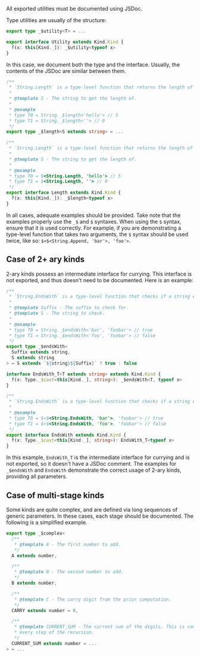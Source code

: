 All exported utilities must be documented using JSDoc.

Type utilities are usually of the structure:

```ts
export type _$utility<T> = ...

export interface Utility extends Kind.Kind {
  f(x: this[Kind._]): _$utility<typeof x>
}
```

In this case, we document both the type and the interface. Usually, the contents of the JSDoc are similar between them.

```ts
/**
 * `String.Length` is a type-level function that returns the length of a string.
 * 
 * @template S - The string to get the length of.
 * 
 * @example
 * type T0 = String._$length<'hello'> // 5
 * type T1 = String._$length<''> // 0
 */
export type _$length<S extends string> = ...

/**
 * `String.Length` is a type-level function that returns the length of a string.
 * 
 * @template S - The string to get the length of.
 * 
 * @example
 * type T0 = $<String.Length, 'hello'> // 5
 * type T1 = $<String.Length, ''> // 0
 */
export interface Length extends Kind.Kind {
  f(x: this[Kind._]): _$length<typeof x>
}
```

In all cases, adequate examples should be provided. Take note that the examples properly use the `_$` and `$` syntaxes. When using the `$` syntax, ensure that it is used correctly. For example, if you are demonstrating a type-level function that takes two arguments, the `$` syntax should be used twice, like so: `$<$<String.Append, 'bar'>, 'foo'>`.

## Case of 2+ ary kinds

2-ary kinds possess an intermediate interface for currying. This interface is not exported, and thus doesn't need to be documented. Here is an example:

```ts
/**
 * `String.EndsWith` is a type-level function that checks if a string ends with a given suffix.
 * 
 * @template Suffix - The suffix to check for.
 * @template S - The string to check.
 * 
 * @example
 * type T0 = String._$endsWith<'bar', 'foobar'> // true
 * type T1 = String._$endsWith<'foo', 'foobar'> // false
 */
export type _$endsWith<
  Suffix extends string,
  S extends string
> = S extends `${string}${Suffix}` ? true : false

interface EndsWith_T<T extends string> extends Kind.Kind {
  f(x: Type._$cast<this[Kind._], string>): _$endsWith<T, typeof x>
}

/**
 * `String.EndsWith` is a type-level function that checks if a string ends with a given suffix.
 * 
 * @example
 * type T0 = $<$<String.EndsWith, 'bar'>, 'foobar'> // true
 * type T1 = $<$<String.EndsWith, 'foo'>, 'foobar'> // false
 */
export interface EndsWith extends Kind.Kind {
  f(x: Type._$cast<this[Kind._], string>): EndsWith_T<typeof x>
}
```

In this example, `EndsWith_T` is the intermediate interface for currying and is not exported, so it doesn't have a JSDoc comment. The examples for `_$endsWith` and `EndsWith` demonstrate the correct usage of 2-ary kinds, providing all parameters.

## Case of multi-stage kinds

Some kinds are quite complex, and are defined via long sequences of generic parameters. In these cases, each stage should be documented. The following is  a simplified example.

```ts
export type _$complex<
  /**
   * @template A - The first number to add.
   */
  A extends number,

  /**
   * @template B - The second number to add.
   */
  B extends number,

  /**
   * @template C - The carry digit from the prior computation.
   */
  CARRY extends number = 0,

  /**
   * @template CURRENT_SUM - The current sum of the digits. This is computed on
   * every step of the recursion.
   */
  CURRENT_SUM extends number = ...
> = ...
```
